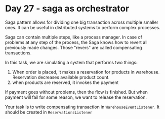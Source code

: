# Day 27 - saga as orchestrator

Saga pattern allows for dividing one big transaction across multiple smaller ones.
It can be useful in distributed systems to perform complex processes.

Saga can contain multiple steps, like a process manager.
In case of problems at any step of the process, the Saga knows how to revert all previously made changes.
Those "revers" are called compensating transactions.

In this task, we are simulating a system that performs two things:

1. When order is placed, it makes a reservation for products in warehouse. Reservation decreases available product count.
2. when products are reserved, it invokes the payment

If payment goes without problems, then the flow is finished. 
But when payment will fail for some reason, we want to release the reservation. 

Your task is to write compensating transaction in `WarehouseEventListener`. It should be created in `ReservationsListener`
